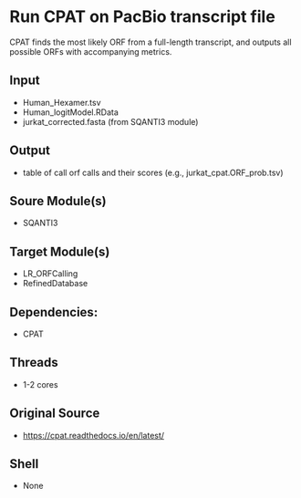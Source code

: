 # Run CPAT on PacBio transcript file
CPAT finds the most likely ORF from a full-length transcript, and outputs all possible ORFs with accompanying metrics.

## Input
- Human_Hexamer.tsv
- Human_logitModel.RData
- jurkat_corrected.fasta (from SQANTI3 module)

## Output
- table of call orf calls and their scores (e.g., jurkat_cpat.ORF_prob.tsv)

## Soure Module(s)
- SQANTI3

## Target Module(s)
- LR_ORFCalling
- RefinedDatabase

## Dependencies: 
- CPAT

## Threads
- 1-2 cores

## Original Source
- https://cpat.readthedocs.io/en/latest/

## Shell
- None
